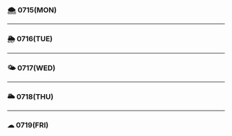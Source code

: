 ### 🌨 0715(MON)



---

### 🌦 0716(TUE)




---

### 🌤 0717(WED)



---

### 🌥 0718(THU)


---

### ☁ 0719(FRI)
